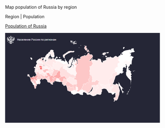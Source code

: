 Map population of Russia by region

Region | Population

[Population of Russia](https://recreatorus.github.io/population-of-Russia/index.html 'watch demo')

![scan](population-of-russia.png)
